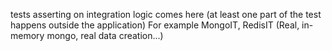 tests asserting on integration logic comes here (at least one part of the test happens outside the application)
For example MongoIT, RedisIT (Real, in-memory mongo, real data creation...)